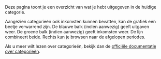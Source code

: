 Deze pagina toont je een overzicht van wat je hebt uitgegeven in de huidige categorie.

Aangezien categorieën ook inkomsten kunnen bevatten, kan de grafiek een beetje verwarrend zijn. De blauwe balk (indien aanwezig) geeft uitgaven weer. De groene balk (indien aanwezig) geeft inkomsten weer. De lijn combineert beide. Rechts kun je browsen naar de afgelopen periodes.

Als u meer wilt lezen over categorieën, bekijk dan de [officiële documentatie over categorieën](https://firefly-iii.readthedocs.io/en/latest/concepts/categories.html).